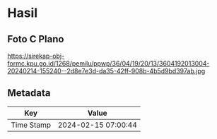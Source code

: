 # Hasil

## Foto C Plano

https://sirekap-obj-formc.kpu.go.id/1268/pemilu/ppwp/36/04/19/20/13/3604192013004-20240214-155240--2d8e7e3d-da35-42ff-908b-4b5d9bd397ab.jpg


## Metadata

| Key        | Value               |
| ---------- | ------------------- |
| Time Stamp | 2024-02-15 07:00:44 |



